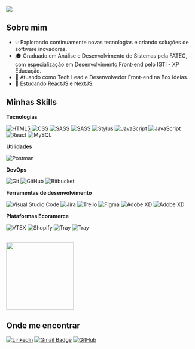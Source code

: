 ![](https://komarev.com/ghpvc/?username=guipessato&color=222222)

## Sobre mim

- 💡 Explorando continuamente novas tecnologias e criando soluções de software inovadoras.
- 🎓 Graduado em Análise e Desenvolvimento de Sistemas pela FATEC, com especialização em Desenvolvimento Front-end pelo IGTI - XP Educação.
- 💼 Atuando como Tech Lead e Desenvolvedor Front-end na Box Ideias.
- 🌱 Estudando ReactJS e NextJS.

## Minhas Skills

**Tecnologias**

![HTML5](https://img.shields.io/badge/-HTML5-333333?style=flat&logo=HTML5)
![CSS](https://img.shields.io/badge/-CSS-333333?style=flat&logo=CSS3&logoColor=1572B6)
![SASS](https://img.shields.io/badge/-SASS-333333?style=flat&logo=SASS)
![SASS](https://img.shields.io/badge/-LESS-333333?style=flat&logo=LESS)
![Stylus](https://img.shields.io/badge/-Stylus-333333?style=flat&logo=stylus)
![JavaScript](https://img.shields.io/badge/-JavaScript-333333?style=flat&logo=javascript)
![JavaScript](https://img.shields.io/badge/-jQUery-333333?style=flat&logo=jquery)
![React](https://img.shields.io/badge/-React-333333?style=flat&logo=react)
![MySQL](https://img.shields.io/badge/-MySQL-333333?style=flat&logo=mysql)

**Utilidades**

![Postman](https://img.shields.io/badge/-Postman-333333?style=flat&logo=postman)

**DevOps**

![Git](https://img.shields.io/badge/-Git-333333?style=flat&logo=git)
![GitHub](https://img.shields.io/badge/-GitHub-333333?style=flat&logo=github)
![Bitbucket](https://img.shields.io/badge/-Bitbucket-333333?style=flat&logo=bitbucket)

**Ferramentas de desenvolvimento**

![Visual Studio Code](https://img.shields.io/badge/-Visual%20Studio%20Code-333333?style=flat&logo=visual-studio-code)
![Jira](https://img.shields.io/badge/-Jira-333333?style=flat&logo=jira)
![Trello](https://img.shields.io/badge/-Trello-333333?style=flat&logo=trello)
![Figma](https://img.shields.io/badge/-Figma-333333?style=flat&logo=figma)
![Adobe XD](https://img.shields.io/badge/-Adobe%20XD-333333?style=flat&logo=adobe-xd)
![Adobe XD](https://img.shields.io/badge/-Adobe%20Photoshop-333333?style=flat&logo=adobe-photoshop)

**Plataformas Ecommerce**

![VTEX](https://img.shields.io/badge/-VTEX-333333?style=flat&logo=vtex)
![Shopify](https://img.shields.io/badge/-Shopify-333333?style=flat&logo=shopify&logoColor=fff)
![Tray](https://img.shields.io/badge/-Tray-333333?style=flat&logo=Tray)
![Tray](https://img.shields.io/badge/-Mercado%20Shops-333333?style=flat&logo=mercadolibre)


<br/>

<a href="https://github.com/guipessato" title="Perfil do guipessato">
  <img height="180em" src="https://github-readme-stats.vercel.app/api?username=guipessato&theme=dracula&show_icons=true" />
</a>

## Onde me encontrar

[![Linkedin](https://img.shields.io/badge/-Guilherme%20Pessato-blue?style=flat-square&logo=Linkedin&logoColor=white&link=www.linkedin.com/in/guipessato/)](https://www.linkedin.com/in/guipessato/)
[![Gmail Badge](https://img.shields.io/badge/-gui_pessato@hotmail.com-006bed?style=flat-square&logo=Gmail&logoColor=white&link=mailto:gui_pessato@hotmail.com)](mailto:gui_pessato@hotmail.com)
[![GitHub](https://img.shields.io/github/followers/guipessato?label=follow&style=social)](https://github.com/guipessato)
